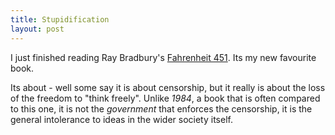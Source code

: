 ```yaml
---
title: Stupidification
layout: post
---
```



I just finished reading Ray Bradbury's <a href="http://en.wikipedia.org/wiki/Fahrenheit_451">Fahrenheit 451</a>. Its my new favourite book. 

Its about - well some say it is about censorship, but it really is about the loss of the freedom to "think freely". Unlike <i>1984</i>, a book that is often compared to this one, it is not the <i>government</i> that enforces the censorship, it is the general intolerance to ideas in the wider society itself.
